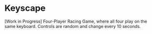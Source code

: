 # Keyscape
[Work in Progress] Four-Player Racing Game, where all four play on the same keyboard. Controls are random and change every 10 seconds.
